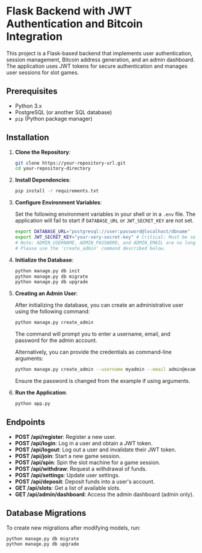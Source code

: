 # Flask Backend with JWT Authentication and Bitcoin Integration

This project is a Flask-based backend that implements user authentication, session management, Bitcoin address generation, and an admin dashboard. The application uses JWT tokens for secure authentication and manages user sessions for slot games.

## Prerequisites

- Python 3.x
- PostgreSQL (or another SQL database)
- `pip` (Python package manager)

## Installation

1. **Clone the Repository**:

    ```bash
    git clone https://your-repository-url.git
    cd your-repository-directory
    ```

2. **Install Dependencies**:

    ```bash
    pip install -r requirements.txt
    ```

3. **Configure Environment Variables**:

    Set the following environment variables in your shell or in a `.env` file.
    The application will fail to start if `DATABASE_URL` or `JWT_SECRET_KEY` are not set.

    ```bash
    export DATABASE_URL="postgresql://user:password@localhost/dbname"  # Critical: Must be set for the application to run.
    export JWT_SECRET_KEY="your-very-secret-key" # Critical: Must be set for the application to run.
    # Note: ADMIN_USERNAME, ADMIN_PASSWORD, and ADMIN_EMAIL are no longer used for initial admin creation.
    # Please use the 'create_admin' command described below.
    ```

4. **Initialize the Database**:

    ```bash
    python manage.py db init
    python manage.py db migrate
    python manage.py db upgrade
    ```

5. **Creating an Admin User**:

    After initializing the database, you can create an administrative user using the following command:

    ```bash
    python manage.py create_admin
    ```
    The command will prompt you to enter a username, email, and password for the admin account.

    Alternatively, you can provide the credentials as command-line arguments:
    ```bash
    python manage.py create_admin --username myadmin --email admin@example.com --password 'yoursecurepassword'
    ```
    Ensure the password is changed from the example if using arguments.

6. **Run the Application**:

    ```bash
    python app.py
    ```

## Endpoints

- **POST /api/register**: Register a new user.
- **POST /api/login**: Log in a user and obtain a JWT token.
- **POST /api/logout**: Log out a user and invalidate their JWT token.
- **POST /api/join**: Start a new game session.
- **POST /api/spin**: Spin the slot machine for a game session.
- **POST /api/withdraw**: Request a withdrawal of funds.
- **POST /api/settings**: Update user settings.
- **POST /api/deposit**: Deposit funds into a user's account.
- **GET /api/slots**: Get a list of available slots.
- **GET /api/admin/dashboard**: Access the admin dashboard (admin only).

## Database Migrations

To create new migrations after modifying models, run:

```bash
python manage.py db migrate
python manage.py db upgrade
